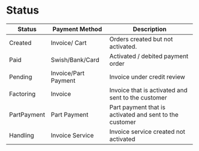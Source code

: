 # Status

| Status      | Payment Method       | 	Description                                            |
|-------------|----------------------|---------------------------------------------------------|
| Created     | Invoice/ Cart        | Orders created but not activated.                       |
| Paid        | Swish/Bank/Card      | Activated / debited payment order                       |
| Pending     | Invoice/Part Payment | Invoice under credit review                             |
| Factoring   | Invoice              | Invoice that is activated and sent to the customer      |
| PartPayment | Part Payment         | Part payment that is activated and sent to the customer |
| Handling    | Invoice Service      | Invoice service created not activated                   |